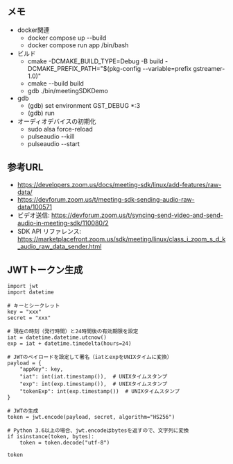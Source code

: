 ## メモ

- docker関連 
  - docker compose up --build 
  - docker compose run app /bin/bash 
- ビルド 
  - cmake -DCMAKE_BUILD_TYPE=Debug -B build -DCMAKE_PREFIX_PATH="$(pkg-config --variable=prefix gstreamer-1.0)"
  - cmake --build build
  - gdb ./bin/meetingSDKDemo
- gdb
  - (gdb) set environment GST_DEBUG *:3
  - (gdb) run
- オーディオデバイスの初期化 
  - sudo alsa force-reload 
  - pulseaudio --kill 
  - pulseaudio --start

## 参考URL

- https://developers.zoom.us/docs/meeting-sdk/linux/add-features/raw-data/
- https://devforum.zoom.us/t/meeting-sdk-sending-audio-raw-data/100571
- ビデオ送信: https://devforum.zoom.us/t/syncing-send-video-and-send-audio-in-meeting-sdk/110080/2
- SDK API リファレンス: https://marketplacefront.zoom.us/sdk/meeting/linux/class_i_zoom_s_d_k_audio_raw_data_sender.html

## JWTトークン生成

```
import jwt
import datetime

# キーとシークレット
key = "xxx"
secret = "xxx"

# 現在の時刻（発行時間）と24時間後の有効期限を設定
iat = datetime.datetime.utcnow()
exp = iat + datetime.timedelta(hours=24)

# JWTのペイロードを設定して署名（iatとexpをUNIXタイムに変換）
payload = {
    "appKey": key,
    "iat": int(iat.timestamp()),  # UNIXタイムスタンプ
    "exp": int(exp.timestamp()),  # UNIXタイムスタンプ
    "tokenExp": int(exp.timestamp())  # UNIXタイムスタンプ
}

# JWTの生成
token = jwt.encode(payload, secret, algorithm="HS256")

# Python 3.6以上の場合、jwt.encodeはbytesを返すので、文字列に変換
if isinstance(token, bytes):
    token = token.decode("utf-8")

token
```